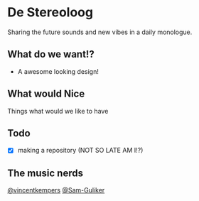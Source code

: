 # De Stereoloog
Sharing the future sounds and new vibes in a daily monologue.

## What do we want!?
- A awesome looking design!

## What would Nice
Things what would we like to have

## Todo
- [x] making a repository (NOT SO LATE AM I!?)

## The music nerds
[@vincentkempers](https://github.com/vincentkempers)
[@Sam-Guliker](https://github.com/Sam-Guliker)
